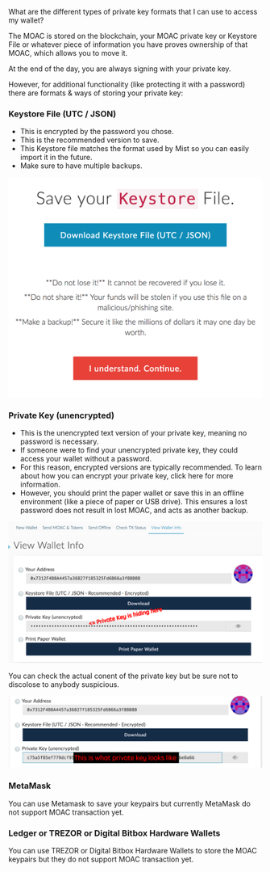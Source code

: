 What are the different types of private key formats that I can use to access my wallet?

The MOAC is stored on the blockchain, your MOAC private key or Keystore File or whatever piece of information you have proves ownership of that MOAC, which allows you to move it.

At the end of the day, you are always signing with your private key.

However, for additional functionality (like protecting it with a password) there are formats & ways of storing your private key:

### Keystore File (UTC / JSON)
* This is encrypted by the password you chose.
* This is the recommended version to save.
* This Keystore file matches the format used by Mist so you can easily import it in the future.
* Make sure to have multiple backups.

![SaveKeystore](image/CreateWalletSave.png)

### Private Key (unencrypted)

* This is the unencrypted text version of your private key, meaning no password is necessary.
* If someone were to find your unencrypted private key, they could access your wallet without a password.
* For this reason, encrypted versions are typically recommended. To learn about how you can encrypt your private key, click here for more information.
* However, you should print the paper wallet or save this in an offline environment (like a piece of paper or USB drive). This ensures a lost password does not result in lost MOAC, and acts as another backup.

![PrivatekeyHide](image/PrivatekeyHide.png)

You can check the actual conent of the private key but be sure not to discolose to anybody suspicious.

![Privatekey](image/Privatekey.png)

### MetaMask
You can use Metamask to save your keypairs but currently MetaMask do not support MOAC transaction yet.


### Ledger or TREZOR or Digital Bitbox Hardware Wallets

You can use TREZOR or Digital Bitbox Hardware Wallets to store the MOAC keypairs but they do not support MOAC transaction yet. 
